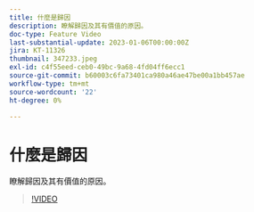 ```yaml
---
title: 什麼是歸因
description: 瞭解歸因及其有價值的原因。
doc-type: Feature Video
last-substantial-update: 2023-01-06T00:00:00Z
jira: KT-11326
thumbnail: 347233.jpeg
exl-id: c4f55eed-ceb0-49bc-9a68-4fd04ff6ecc1
source-git-commit: b60003c6fa73401ca980a46ae47be00a1bb457ae
workflow-type: tm+mt
source-wordcount: '22'
ht-degree: 0%

---
```


# 什麼是歸因

瞭解歸因及其有價值的原因。

>[!VIDEO](https://video.tv.adobe.com/v/347233/?quality=12&learn=on)

